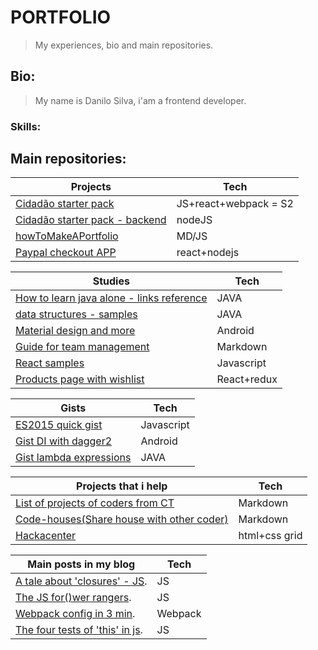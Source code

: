 # PORTFOLIO

> My experiences, bio and main repositories.

## Bio:

> My name is Danilo Silva, i'am a frontend developer.

### Skills:

## Main repositories:

Projects | Tech
---- | ----
[Cidadão starter pack](https://github.com/danilosilvadev/cidadao-starter-pack) | JS+react+webpack = S2
[Cidadão starter pack - backend](https://github.com/danilosilvadev/csp-backend) | nodeJS
[howToMakeAPortfolio](https://github.com/danilosilvadev/devJR-portfolio-starter) | MD/JS
[Paypal checkout APP](https://github.com/danilosilvadev/create-react-app-paypal-checkout) | react+nodejs

Studies | Tech
---- | ----
[How to learn java alone - links reference](https://github.com/danilosilvadev/LearningHowToLearn-JAVA) | JAVA
[data structures - samples](https://github.com/danilosilvadev/EstudosEstruturadeDados/tree/master/src) | JAVA
[Material design and more](https://github.com/danilosilvadev/MaterialDesignANDROID) | Android
[Guide for team management](https://github.com/NogoApps/workflow) | Markdown
[React samples](https://github.com/danilosilvadev/react-learning) | Javascript
[Products page with wishlist](https://bitbucket.org/danilosilvadev/lojaskd/src/master/) | React+redux

Gists | Tech
---- | ----
[ES2015 quick gist](https://gist.github.com/danilosilvadev/c013c95f395821e573244b8b98c287b3) | Javascript
[Gist DI with dagger2](https://gist.github.com/danilosilvadev/8c8de30e668d851d66def09c0f713ab8) | Android
[Gist lambda expressions](https://gist.github.com/danilosilvadev/b42c87e4114c96844b121a882117de38) | JAVA

Projects that i help | Tech
---- | ----
[List of projects of coders from CT](https://github.com/training-center/divertidalista) | Markdown
[Code-houses(Share house with other coder)](https://github.com/training-center/code-house) | Markdown
[Hackacenter](https://github.com/training-center/hackathon) | html+css grid

Main posts in my blog | Tech
---- | ----
[A tale about 'closures' - JS](https://medium.com/@danilosilvadev/a-tale-about-closures-js-58f5037b712d). | JS
[The JS for()wer rangers](https://medium.com/@danilosilvadev/the-js-for-wer-rangers-never-more-use-the-classic-for-loop-de9f054014c3). | JS
[Webpack config in 3 min](https://medium.com/@danilosilvadev/webpack-react-karma-router-babel-modules-in-3-minutes-72b3e7ed3f85). | Webpack
[The four tests of 'this' in js](https://medium.com/@danilosilvadev/the-four-tests-of-this-in-js-technique-88a26346611c). | JS
